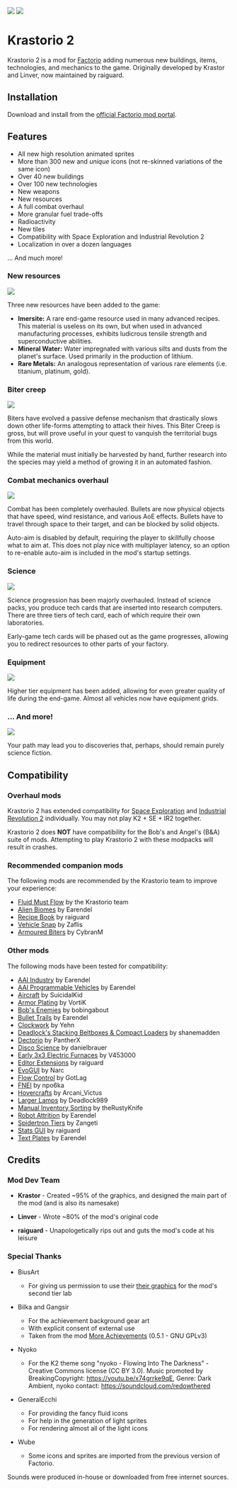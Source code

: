 ![](.github/images/main.png)
![](.github/images/explanation.png)

# Krastorio 2

Krastorio 2 is a mod for [Factorio](https://factorio.com) adding numerous new buildings, items, technologies, and mechanics to the game. Originally developed by Krastor and Linver, now maintained by raiguard.

## Installation

Download and install from the [official Factorio mod portal](https://mods.factorio.com/mod/Krastorio2).

## Features

- All new high resolution animated sprites
- More than 300 new and _unique_ icons (not re-skinned variations of the same icon)
- Over 40 new buildings
- Over 100 new technologies
- New weapons
- New resources
- A full combat overhaul
- More granular fuel trade-offs
- Radioactivity
- New tiles
- Compatibility with Space Exploration and Industrial Revolution 2
- Localization in over a dozen languages

... And much more!

### New resources

![](.github/images/resources.png)

Three new resources have been added to the game:

- **Imersite:** A rare end-game resource used in many advanced recipes. This material is useless on its own, but when used in advanced manufacturing processes, exhibits ludicrous tensile strength and superconductive abilities.
- **Mineral Water:** Water impregnated with various silts and dusts from the planet's surface. Used primarily in the production of lithium.
- **Rare Metals:** An analogous representation of various rare elements (i.e. titanium, platinum, gold).

### Biter creep

![](.github/images/biter-creep.png)

Biters have evolved a passive defense mechanism that drastically slows down other life-forms attempting to attack their hives. This Biter Creep is gross, but will prove useful in your quest to vanquish the territorial bugs from this world.

While the material must initially be harvested by hand, further research into the species may yield a method of growing it in an automated fashion.
### Combat mechanics overhaul

![](.github/images/combat.png)

Combat has been completely overhauled. Bullets are now physical objects that have speed, wind resistance, and various AoE effects. Bullets have to travel through space to their target, and can be blocked by solid objects.

Auto-aim is disabled by default, requiring the player to skillfully choose what to aim at. This does not play nice with multiplayer latency, so an option to re-enable auto-aim is included in the mod's startup settings.

### Science

![](.github/images/tech-cards.png)

Science progression has been majorly overhauled. Instead of science packs, you produce tech cards that are inserted into research computers. There are three tiers of tech card, each of which require their own laboratories.

Early-game tech cards will be phased out as the game progresses, allowing you to redirect resources to other parts of your factory.

### Equipment

![](.github/images/equipment.png)

Higher tier equipment has been added, allowing for even greater quality of life during the end-game. Almost all vehicles now have equipment grids.

### ... And more!

![](.github/images/singularity.png)

Your path may lead you to discoveries that, perhaps, should remain purely science fiction.

## Compatibility

### Overhaul mods

Krastorio 2 has extended compatibility for [Space Exploration](https://mods.factorio.com/mod/space-exploration) and [Industrial Revolution 2](https://mods.factorio.com/mod/IndustrialRevolution) individually. You may not play K2 + SE + IR2 together.

Krastorio 2 does **NOT** have compatibility for the Bob's and Angel's (B&A) suite of mods. Attempting to play Krastorio 2 with these modpacks will result in crashes.

### Recommended companion mods

The following mods are recommended by the Krastorio team to improve your experience:

- [Fluid Must Flow](https://mods.factorio.com/mod/FluidMustFlow) by the Krastorio team
- [Alien Biomes](https://mods.factorio.com/mod/alien-biomes) by Earendel
- [Recipe Book](https://mods.factorio.com/mod/RecipeBook) by raiguard
- [Vehicle Snap](https://mods.factorio.com/mod/VehicleSnap) by Zaflis
- [Armoured Biters](https://mods.factorio.com/mod/ArmouredBiters) by CybranM

### Other mods

The following mods have been tested for compatibility:

- [AAI Industry](https://mods.factorio.com/mod/aai-industry) by Earendel
- [AAI Programmable Vehicles](https://mods.factorio.com/mod/aai-programmable-vehicles) by Earendel
- [Aircraft](https://mods.factorio.com/mod/Aircraft) by SuicidalKid
- [Armor Plating](https://mods.factorio.com/mod/vtk-armor-plating) by VortiK
- [Bob's Enemies](https://mods.factorio.com/mod/bobenemies) by bobingabout
- [Bullet Trails](https://mods.factorio.com/mod/bullet-trails) by Earendel
- [Clockwork](https://mods.factorio.com/mod/Clockwork) by Yehn
- [Deadlock's Stacking Beltboxes & Compact Loaders](https://mods.factorio.com/mod/deadlock-beltboxes-loaders) by shanemadden
- [Dectorio](https://mods.factorio.com/mod/Dectorio) by PantherX
- [Disco Science](https://mods.factorio.com/mod/DiscoScience) by danielbrauer
- [Early 3x3 Electric Furnaces](https://mods.factorio.com/mod/Early-3x3-Electric-Furnaces) by V453000
- [Editor Extensions](https://mods.factorio.com/mod/EditorExtensions) by raiguard
- [EvoGUI](https://mods.factorio.com/mod/EvoGUI) by Narc
- [Flow Control](https://mods.factorio.com/mod/Flow%20Control) by GotLag
- [FNEI](https://mods.factorio.com/mod/FNEI) by npo6ka
- [Hovercrafts](https://mods.factorio.com/mod/Hovercrafts) by Arcani_Victus
- [Larger Lamps](https://mods.factorio.com/mod/DeadlockLargerLamp) by Deadlock989
- [Manual Inventory Sorting](https://mods.factorio.com/mod/manual-inventory-sort) by theRustyKnife
- [Robot Attrition](https://mods.factorio.com/mod/robot_attrition) by Earendel
- [Spidertron Tiers](https://mods.factorio.com/mod/spidertrontiers) by Zangeti
- [Stats GUI](https://mods.factorio.com/mod/StatsGui) by raiguard
- [Text Plates](https://mods.factorio.com/mod/textplates) by Earendel

## Credits

### Mod Dev Team

- **Krastor** - Created ~95% of the graphics, and designed the main part of the mod (and is also its namesake)

- **Linver** - Wrote ~80% of the mod's original code

- **raiguard** - Unapologetically rips out and guts the mod's code at his leisure

### Special Thanks

- BiusArt
  - For giving us permission to use their [their graphics](https://mods.factorio.com/mod/laborat) for the mod's second tier lab

- Bilka and Gangsir
  - For the achievement background gear art
  - With explicit consent of external use
  - Taken from the mod [More Achievements](https://mods.factorio.com/mod/MoreAchievements) (0.5.1 - GNU GPLv3)

- Nyoko
  - For the K2 theme song
  "nyoko - Flowing Into The Darkness" - Creative Commons license (CC BY 3.0).
  Music promoted by BreakingCopyright: https://youtu.be/x74grrke9qE, Genre: Dark Ambient,
  nyoko contact: https://soundcloud.com/redowthered

- GeneralEcchi
  - For providing the fancy fluid icons
  - For help in the generation of light sprites
  - For rendering almost all of the light icons

- Wube
  - Some icons and sprites are imported from the previous version of Factorio.

Sounds were produced in-house or downloaded from free internet sources.
